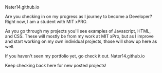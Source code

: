 Nater14.github.io

Are you checking in on my progress as I journey to become a Developer? Right now, I am a student with MIT xPRO.

As you go through my projects you'll see examples of Javascript, HTML, and CSS. These will mostly be from my work at MIT xPro, but as I improve and start working on my own individual projects, those will show up here as well.

If you haven't seen my portfolio yet, go check it out. Nater14.github.io

Keep checking back here for new posted projects!

